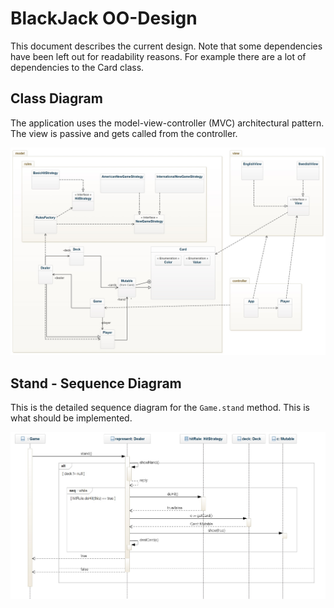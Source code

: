 # BlackJack OO-Design
This document describes the current design. Note that some dependencies have been left out for readability reasons. For example there are a lot of dependencies to the Card class.

## Class Diagram
The application uses the model-view-controller (MVC) architectural pattern. The view is passive and gets called from the controller. 

![class diagram](img/class_diagram.jpg)

## Stand - Sequence Diagram
This is the detailed sequence diagram for the `Game.stand` method. This is what should be implemented.

![Stand Sequence diagram](img/stand_seq.jpg)
